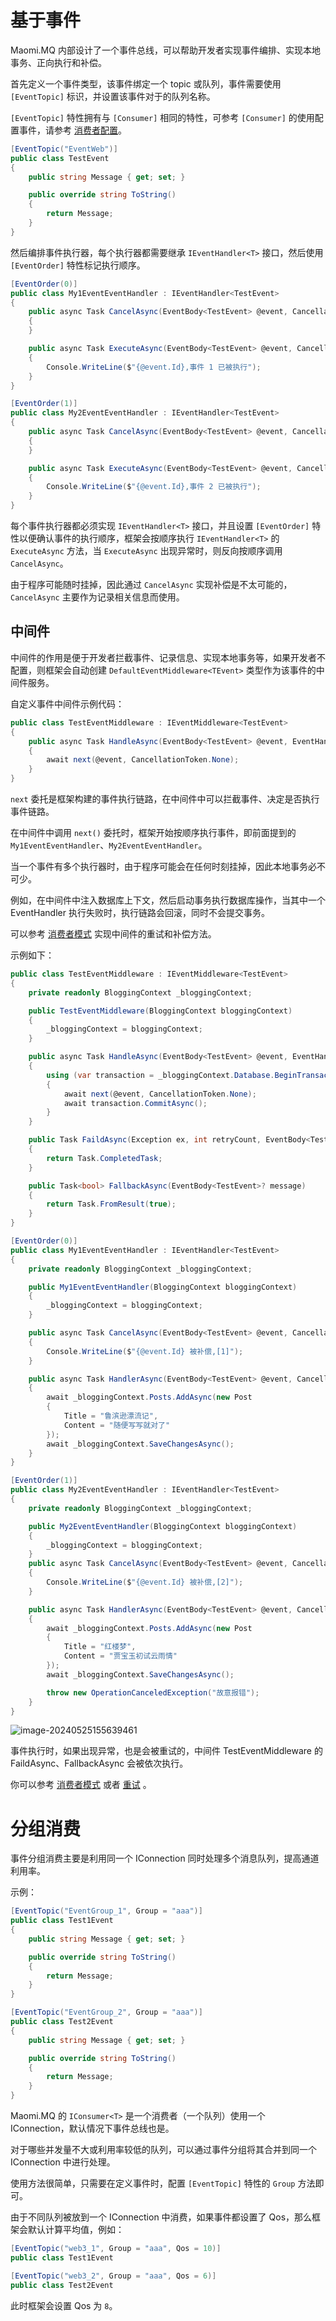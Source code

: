 # 基于事件

Maomi.MQ 内部设计了一个事件总线，可以帮助开发者实现事件编排、实现本地事务、正向执行和补偿。



首先定义一个事件类型，该事件绑定一个 topic 或队列，事件需要使用 `[EventTopic]` 标识，并设置该事件对于的队列名称。

`[EventTopic]` 特性拥有与 `[Consumer]` 相同的特性，可参考 `[Consumer]` 的使用配置事件，请参考 [消费者配置](3.configuration.md#消费者配置)。

```csharp
[EventTopic("EventWeb")]
public class TestEvent
{
	public string Message { get; set; }

	public override string ToString()
	{
		return Message;
	}
}
```



然后编排事件执行器，每个执行器都需要继承 `IEventHandler<T>` 接口，然后使用 `[EventOrder]` 特性标记执行顺序。

```csharp
[EventOrder(0)]
public class My1EventEventHandler : IEventHandler<TestEvent>
{
	public async Task CancelAsync(EventBody<TestEvent> @event, CancellationToken cancellationToken)
	{
	}

	public async Task ExecuteAsync(EventBody<TestEvent> @event, CancellationToken cancellationToken)
	{
		Console.WriteLine($"{@event.Id},事件 1 已被执行");
	}
}

[EventOrder(1)]
public class My2EventEventHandler : IEventHandler<TestEvent>
{
	public async Task CancelAsync(EventBody<TestEvent> @event, CancellationToken cancellationToken)
	{
	}

	public async Task ExecuteAsync(EventBody<TestEvent> @event, CancellationToken cancellationToken)
	{
		Console.WriteLine($"{@event.Id},事件 2 已被执行");
	}
}
```



每个事件执行器都必须实现 `IEventHandler<T>` 接口，并且设置 `[EventOrder]` 特性以便确认事件的执行顺序，框架会按顺序执行 `IEventHandler<T>` 的 `ExecuteAsync` 方法，当 `ExecuteAsync` 出现异常时，则反向按顺序调用 `CancelAsync`。



由于程序可能随时挂掉，因此通过 `CancelAsync` 实现补偿是不太可能的，`CancelAsync` 主要作为记录相关信息而使用。



## 中间件

中间件的作用是便于开发者拦截事件、记录信息、实现本地事务等，如果开发者不配置，则框架会自动创建 `DefaultEventMiddleware<TEvent>` 类型作为该事件的中间件服务。



自定义事件中间件示例代码：

```csharp
public class TestEventMiddleware : IEventMiddleware<TestEvent>
{
	public async Task HandleAsync(EventBody<TestEvent> @event, EventHandlerDelegate<TestEvent> next)
	{
		await next(@event, CancellationToken.None);
	}
}
```



`next` 委托是框架构建的事件执行链路，在中间件中可以拦截事件、决定是否执行事件链路。



在中间件中调用 `next()` 委托时，框架开始按顺序执行事件，即前面提到的 `My1EventEventHandler`、`My2EventEventHandler`。



当一个事件有多个执行器时，由于程序可能会在任何时刻挂掉，因此本地事务必不可少。



例如，在中间件中注入数据库上下文，然后启动事务执行数据库操作，当其中一个 EventHandler 执行失败时，执行链路会回滚，同时不会提交事务。

可以参考 [消费者模式](2.1.consumer.md) 实现中间件的重试和补偿方法。



示例如下：

```csharp
public class TestEventMiddleware : IEventMiddleware<TestEvent>
{
    private readonly BloggingContext _bloggingContext;

    public TestEventMiddleware(BloggingContext bloggingContext)
    {
        _bloggingContext = bloggingContext;
    }

    public async Task HandleAsync(EventBody<TestEvent> @event, EventHandlerDelegate<TestEvent> next)
    {
        using (var transaction = _bloggingContext.Database.BeginTransaction())
        {
            await next(@event, CancellationToken.None);
            await transaction.CommitAsync();
        }
    }

    public Task FaildAsync(Exception ex, int retryCount, EventBody<TestEvent>? message)
    {
        return Task.CompletedTask;
    }

    public Task<bool> FallbackAsync(EventBody<TestEvent>? message)
    {
        return Task.FromResult(true);
    }
}

[EventOrder(0)]
public class My1EventEventHandler : IEventHandler<TestEvent>
{
    private readonly BloggingContext _bloggingContext;

    public My1EventEventHandler(BloggingContext bloggingContext)
    {
        _bloggingContext = bloggingContext;
    }

    public async Task CancelAsync(EventBody<TestEvent> @event, CancellationToken cancellationToken)
    {
        Console.WriteLine($"{@event.Id} 被补偿,[1]");
    }

    public async Task HandlerAsync(EventBody<TestEvent> @event, CancellationToken cancellationToken)
    {
        await _bloggingContext.Posts.AddAsync(new Post
        {
            Title = "鲁滨逊漂流记",
            Content = "随便写写就对了"
        });
        await _bloggingContext.SaveChangesAsync();
    }
}

[EventOrder(1)]
public class My2EventEventHandler : IEventHandler<TestEvent>
{
    private readonly BloggingContext _bloggingContext;

    public My2EventEventHandler(BloggingContext bloggingContext)
    {
        _bloggingContext = bloggingContext;
    }
    public async Task CancelAsync(EventBody<TestEvent> @event, CancellationToken cancellationToken)
    {
        Console.WriteLine($"{@event.Id} 被补偿,[2]");
    }

    public async Task HandlerAsync(EventBody<TestEvent> @event, CancellationToken cancellationToken)
    {
        await _bloggingContext.Posts.AddAsync(new Post
        {
            Title = "红楼梦",
            Content = "贾宝玉初试云雨情"
        });
        await _bloggingContext.SaveChangesAsync();

        throw new OperationCanceledException("故意报错");
    }
}
```

![image-20240525155639461](images/image-20240525155639461.png)



事件执行时，如果出现异常，也是会被重试的，中间件 TestEventMiddleware 的 FaildAsync、FallbackAsync 会被依次执行。

你可以参考 [消费者模式](2.1.consumer.md#消费、重试和补偿) 或者  [重试](5.retry.md) 。



# 分组消费

事件分组消费主要是利用同一个 IConnection 同时处理多个消息队列，提高通道利用率。

示例：

```csharp
[EventTopic("EventGroup_1", Group = "aaa")]
public class Test1Event
{
	public string Message { get; set; }

	public override string ToString()
	{
		return Message;
	}
}

[EventTopic("EventGroup_2", Group = "aaa")]
public class Test2Event
{
	public string Message { get; set; }

	public override string ToString()
	{
		return Message;
	}
}
```



Maomi.MQ 的 `IConsumer<T>` 是一个消费者（一个队列）使用一个 IConnection，默认情况下事件总线也是。

对于哪些并发量不大或利用率较低的队列，可以通过事件分组将其合并到同一个 IConnection 中进行处理。



使用方法很简单，只需要在定义事件时，配置 `[EventTopic]` 特性的 `Group` 方法即可。



由于不同队列被放到一个 IConnection 中消费，如果事件都设置了 Qos，那么框架会默认计算平均值，例如：

```csharp
[EventTopic("web3_1", Group = "aaa", Qos = 10)]
public class Test1Event

[EventTopic("web3_2", Group = "aaa", Qos = 6)]
public class Test2Event
```



此时框架会设置 Qos 为 `8`。
